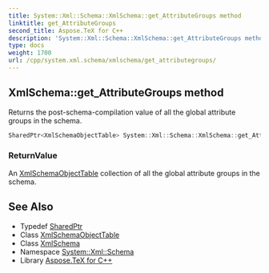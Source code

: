 ```yaml
---
title: System::Xml::Schema::XmlSchema::get_AttributeGroups method
linktitle: get_AttributeGroups
second_title: Aspose.TeX for C++
description: 'System::Xml::Schema::XmlSchema::get_AttributeGroups method. Returns the post-schema-compilation value of all the global attribute groups in the schema in C++.'
type: docs
weight: 1700
url: /cpp/system.xml.schema/xmlschema/get_attributegroups/
---
```

## XmlSchema::get_AttributeGroups method


Returns the post-schema-compilation value of all the global attribute groups in the schema.

```cpp
SharedPtr<XmlSchemaObjectTable> System::Xml::Schema::XmlSchema::get_AttributeGroups()
```


### ReturnValue

An [XmlSchemaObjectTable](../../xmlschemaobjecttable/) collection of all the global attribute groups in the schema.

## See Also

* Typedef [SharedPtr](../../../system/sharedptr/)
* Class [XmlSchemaObjectTable](../../xmlschemaobjecttable/)
* Class [XmlSchema](../)
* Namespace [System::Xml::Schema](../../)
* Library [Aspose.TeX for C++](../../../)
